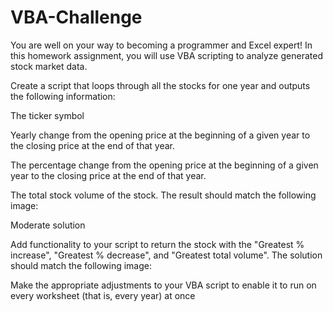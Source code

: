 # VBA-Challenge
You are well on your way to becoming a programmer and Excel expert! In this homework assignment, you will use VBA scripting to analyze generated stock market data.

Create a script that loops through all the stocks for one year and outputs the following information:

The ticker symbol

Yearly change from the opening price at the beginning of a given year to the closing price at the end of that year.

The percentage change from the opening price at the beginning of a given year to the closing price at the end of that year.

The total stock volume of the stock. The result should match the following image:

Moderate solution

Add functionality to your script to return the stock with the "Greatest % increase", "Greatest % decrease", and "Greatest total volume". The solution should match the following image:

Make the appropriate adjustments to your VBA script to enable it to run on every worksheet (that is, every year) at once
